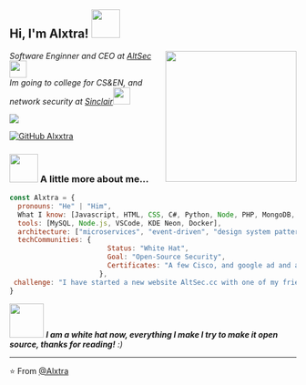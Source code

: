 <h2> Hi, I'm Alxtra! <img src="https://media.giphy.com/media/mGcNjsfWAjY5AEZNw6/giphy.gif" width="50"></h2>
<img align='right' src="https://media.giphy.com/media/ieyl9zmCjO4b4t6qoY/giphy.gif" width="230">
<p><em>Software Enginner and CEO at <a href="http://altsec.cc">AltSec</a><img src="https://media.giphy.com/media/fYSnHlufseco8Fh93Z/giphy.gif" width="30"></br>Im going to college for CS&EN, and network security at <a href="https://www.sinclair.edu/">Sinclair</a><img src="https://media.giphy.com/media/WUlplcMpOCEmTGBtBW/giphy.gif" width="30"> 
</em></p>

![](https://komarev.com/ghpvc/?username=alxttra&style=flat-square&color=ff8cec)

[![GitHub Alxxtra](https://img.shields.io/github/followers/alxttra?label=follow&style=social)](https://github.com/Alxttra)


### <img src="https://media.giphy.com/media/VgCDAzcKvsR6OM0uWg/giphy.gif" width="50"> A little more about me...  

```javascript
const Alxtra = {
  pronouns: "He" | "Him",
  What I know: [Javascript, HTML, CSS, C#, Python, Node, PHP, MongoDB, Firebase, Perl, Lua],
  tools: [MySQL, Node.js, VSCode, KDE Neon, Docker],
  architecture: ["microservices", "event-driven", "design system pattern"],
  techCommunities: {
                        Status: "White Hat",
                        Goal: "Open-Source Security",
                        Certificates: "A few Cisco, and google ad and ad managing"
                      },
 challenge: "I have started a new website AltSec.cc with one of my friends, with free open-source solutions"
}
```

<img src="https://media.giphy.com/media/LnQjpWaON8nhr21vNW/giphy.gif" width="60"> <em><b>I am a white hat now, everything I make I try to make it open source, thanks for reading!</b> :)</em>

---

⭐️ From [@Alxtra](https://github.com/Alxttra)
